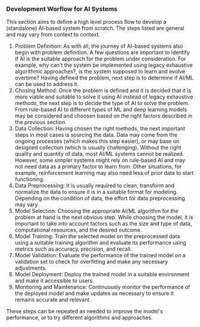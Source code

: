 ### Development Worflow for AI Systems

This section aims to define a high level process flow to develop a (standalone) AI-based system from scratch. The steps listed are general and may vary from context to context.

1. Problem Definition: As with all, the journey of AI-based systems also begin with problem definition. A few questions are important to identify if AI is the suitable approach for the problem under consideration. For example, why can't the system be implemented using legacy exhaustive algorithmic approaches?, is the system supposed to learn and evolve overtime? Having defined the problem, next step is to determine if AI/ML can be used to address it.
2. Chosing Method: Once the problem is defined and it is decided that it is more viable and suitable to solve it using AI instead of legacy exhaustive methods, the next step is to decide the type of AI to solve the problem. From rule-based AI to different types of ML and deep learning models may be considered and choosen based on the right factors described in the previous section.
3. Data Collection: Having chosen the right methods, the next important steps in most cases is sourcing the data. Data may come from the ongoing processes (which makes this step easier), or may base on designed collection (which is usually challenging). Without the right quality and quantity of data, most AI/ML systems cannot be realized. However, some simpler systems might rely on rule-based AI and may not need data as a primary factor to learn from. Other situations, for example, reinforcement learning may also need less of prior data to start functioning.
4. Data Preprocessing: It is usually required to clean, transform and normalize the data to ensure it is in a suitable format for modeling. Depending on the condition of data, the effort for data preprocessing may vary.
5. Model Selection: Choosing the appropriate AI/ML algorithm for the problem at hand is the next obvious step. While choosing the model, it is important to take into account factors such as the size and type of data, computational resources, and the desired outcome.
6. Model Training: Train the selected model on the preprocessed data using a suitable training algorithm and evaluate its performance using metrics such as accuracy, precision, and recall.
7. Model Validation: Evaluate the performance of the trained model on a validation set to check for overfitting and make any necessary adjustments.
8. Model Deployment: Deploy the trained model in a suitable environment and make it accessible to users.
9. Monitoring and Maintenance: Continuously monitor the performance of the deployed model and make updates as necessary to ensure it remains accurate and relevant.

These steps can be repeated as needed to improve the model's performance, or to try different algorithms and approaches.
